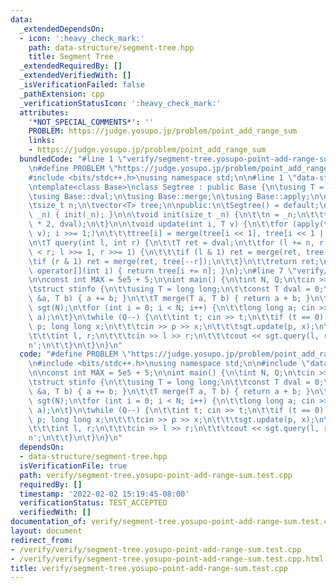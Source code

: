 ```yaml
---
data:
  _extendedDependsOn:
  - icon: ':heavy_check_mark:'
    path: data-structure/segment-tree.hpp
    title: Segment Tree
  _extendedRequiredBy: []
  _extendedVerifiedWith: []
  _isVerificationFailed: false
  _pathExtension: cpp
  _verificationStatusIcon: ':heavy_check_mark:'
  attributes:
    '*NOT_SPECIAL_COMMENTS*': ''
    PROBLEM: https://judge.yosupo.jp/problem/point_add_range_sum
    links:
    - https://judge.yosupo.jp/problem/point_add_range_sum
  bundledCode: "#line 1 \"verify/segment-tree.yosupo-point-add-range-sum.test.cpp\"\
    \n#define PROBLEM \"https://judge.yosupo.jp/problem/point_add_range_sum\"\n\n\
    #include <bits/stdc++.h>\nusing namespace std;\n\n#line 1 \"data-structure/segment-tree.hpp\"\
    \ntemplate<class Base>\nclass Segtree : public Base {\n\tusing T = typename Base::T;\n\
    \tusing Base::dval;\n\tusing Base::merge;\n\tusing Base::apply;\n\nprotected:\n\
    \tsize_t n;\n\tvector<T> tree;\n\npublic:\n\tSegtree() = default;\n\n\tSegtree(size_t\
    \ _n) { init(_n); }\n\n\tvoid init(size_t _n) {\n\t\tn = _n;\n\t\ttree.assign(n\
    \ * 2, dval);\n\t}\n\n\tvoid update(int i, T v) {\n\t\tfor (apply(tree[i += n],\
    \ v); i >>= 1;)\n\t\t\ttree[i] = merge(tree[i << 1], tree[i << 1 | 1]);\n\t}\n\
    \n\tT query(int l, int r) {\n\t\tT ret = dval;\n\t\tfor (l += n, r += n + 1; l\
    \ < r; l >>= 1, r >>= 1) {\n\t\t\tif (l & 1) ret = merge(ret, tree[l++]);\n\t\t\
    \tif (r & 1) ret = merge(ret, tree[--r]);\n\t\t}\n\t\treturn ret;\n\t}\n\n\tT\
    \ operator[](int i) { return tree[i += n]; }\n};\n#line 7 \"verify/segment-tree.yosupo-point-add-range-sum.test.cpp\"\
    \n\nconst int MAX = 5e5 + 5;\n\nint main() {\n\tint N, Q;\n\tcin >> N >> Q;\n\n\
    \tstruct stinfo {\n\t\tusing T = long long;\n\t\tconst T dval = 0;\n\t\tvoid apply(T\
    \ &a, T b) { a += b; }\n\t\tT merge(T a, T b) { return a + b; }\n\t};\n\n\tSegtree<stinfo>\
    \ sgt(N);\n\tfor (int i = 0; i < N; i++) {\n\t\tlong long a; cin >> a;\n\t\tsgt.update(i,\
    \ a);\n\t}\n\twhile (Q--) {\n\t\tint t; cin >> t;\n\t\tif (t == 0) {\n\t\t\tint\
    \ p; long long x;\n\t\t\tcin >> p >> x;\n\t\t\tsgt.update(p, x);\n\t\t} else {\n\
    \t\t\tint l, r;\n\t\t\tcin >> l >> r;\n\t\t\tcout << sgt.query(l, r - 1) << '\\\
    n';\n\t\t}\n\t}\n}\n"
  code: "#define PROBLEM \"https://judge.yosupo.jp/problem/point_add_range_sum\"\n\
    \n#include <bits/stdc++.h>\nusing namespace std;\n\n#include \"data-structure/segment-tree.hpp\"\
    \n\nconst int MAX = 5e5 + 5;\n\nint main() {\n\tint N, Q;\n\tcin >> N >> Q;\n\n\
    \tstruct stinfo {\n\t\tusing T = long long;\n\t\tconst T dval = 0;\n\t\tvoid apply(T\
    \ &a, T b) { a += b; }\n\t\tT merge(T a, T b) { return a + b; }\n\t};\n\n\tSegtree<stinfo>\
    \ sgt(N);\n\tfor (int i = 0; i < N; i++) {\n\t\tlong long a; cin >> a;\n\t\tsgt.update(i,\
    \ a);\n\t}\n\twhile (Q--) {\n\t\tint t; cin >> t;\n\t\tif (t == 0) {\n\t\t\tint\
    \ p; long long x;\n\t\t\tcin >> p >> x;\n\t\t\tsgt.update(p, x);\n\t\t} else {\n\
    \t\t\tint l, r;\n\t\t\tcin >> l >> r;\n\t\t\tcout << sgt.query(l, r - 1) << '\\\
    n';\n\t\t}\n\t}\n}\n"
  dependsOn:
  - data-structure/segment-tree.hpp
  isVerificationFile: true
  path: verify/segment-tree.yosupo-point-add-range-sum.test.cpp
  requiredBy: []
  timestamp: '2022-02-02 15:19:45-08:00'
  verificationStatus: TEST_ACCEPTED
  verifiedWith: []
documentation_of: verify/segment-tree.yosupo-point-add-range-sum.test.cpp
layout: document
redirect_from:
- /verify/verify/segment-tree.yosupo-point-add-range-sum.test.cpp
- /verify/verify/segment-tree.yosupo-point-add-range-sum.test.cpp.html
title: verify/segment-tree.yosupo-point-add-range-sum.test.cpp
---
```

